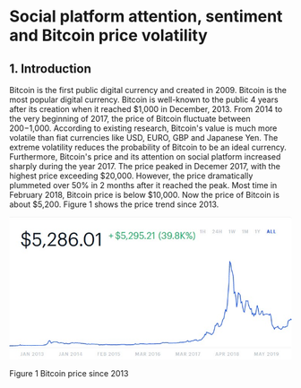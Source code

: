 # Social platform attention, sentiment and Bitcoin price volatility

## 1. Introduction

Bitcoin is the first public digital currency and created in 2009. Bitcoin is the most popular digital currency. Bitcoin is well-known to the public 4 years after its creation when it reached $1,000 in December, 2013. From 2014 to the very beginning of 2017, the price of Bitcoin fluctuate between $200-$1,000. According to existing research, Bitcoin's value is much more volatile than fiat currencies like USD, EURO, GBP and Japanese Yen. The extreme volatility reduces the probability of Bitcoin to be an ideal currency. Furthermore, Bitcoin's price and its attention on social platform increased sharply during the year 2017. The price peaked in Decemer 2017, with the highest price exceeding $20,000. However, the price dramatically plummeted over 50% in 2 months after it reached the peak. Most time in February 2018, Bitcoin price is below $10,000. Now the price of Bitcoin is about $5,200. Figure 1 shows the price trend since 2013.

![BTC price since 2013](BTC_price_trend.jpg)

Figure 1 Bitcoin price since 2013
